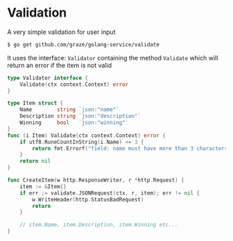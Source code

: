 # Validation

A very simple validation for user input

```bash
$ go get github.com/graze/golang-service/validate
```

It uses the interface: `Validator` containing the method `Validate` which will return an error if the item is not valid

```go
type Validator interface {
    Validate(ctx context.Context) error
}
```

```go
type Item struct {
    Name        string `json:"name"`
    Description string `json:"description"`
    Winning     bool   `json:"winning"`
}
func (i Item) Validate(ctx context.Context) error {
    if utf8.RuneCountInString(i.Name) <= 3 {
        return fmt.Errorf("field: name must have more than 3 characters")
    }
    return nil
}

func CreateItem(w http.ResponseWriter, r *http.Request) {
    item := &Item{}
    if err := validate.JSONRequest(ctx, r, item); err != nil {
        w.WriteHeader(http.StatusBadRequest)
        return
    }

    // item.Name, item.Description, item.Winning etc...
}
```

